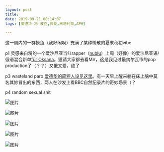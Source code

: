 ```yaml
---
layout: post
title: 
date: 2019-09-21 00:14:07
tags: [爱德华·冯·波克,典爱,黑塔利亚,APH]

---
```

这一周内的一群摸鱼（我好闲啊）充满了某种懒散的夏末秋初vibe

p1 灵感来自粉的一个爱沙尼亚当红rapper（[nublu](https://soundcloud.com/nublunaator)）上周（好像）的爱沙尼亚语/俄语混合新单[für Oksana](https://soundcloud.com/nublunaator/nublu-x-gameboy-tetris-fur-oksana)。邀请大家都去看MV，这是我见过最纳尔瓦市的pop production了（？？）又俄又爱，绝了

p3 wasteland paro [爱德华的简短人设见这里](http://arthliams.lofter.com/post/211e06_1c68c0458)。有一天早上醒来躺在床上脑中莫名其妙冒出的东西，两人在沙发上看BBC自然纪录片的奇妙场景（？

p4 random sexual shit


![图片](./img/ang4SjhuSGNnSFlXcVpHOEpjQXdkUEFUMERVdjZtWkxHS1MwTFNYM0lDNkpPWXE3cmViOGhRPT0.jpg)

![图片](./img/ang4SjhuSGNnSFlXcVpHOEpjQXdkRUNsQzVaVldleXc2aDBrMUZheWZKdmk4UGJhdjVKMk93PT0.jpg)

![图片](./img/ang4SjhuSGNnSFlXcVpHOEpjQXdkRzRlam9VekpwazlSZ09ZTFVZRnV1REJ6NlZ1eWN4RStnPT0.jpg)

![图片](./img/ang4SjhuSGNnSFlXcVpHOEpjQXdkT1phVU5MdEk2OXh4bW5ya2cvdmtVNm5oNnJJQzZVM2t3PT0.jpg)

![图片](./img/ang4SjhuSGNnSFlXcVpHOEpjQXdkSEhoaGptdlBTV3YrYXlHRlQxQW05Y1J4TEd1R0xUenVRPT0.jpg)
